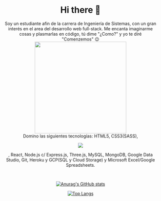 <h1 align="center">
Hi there 👋
</h1>

<div align="center">
Soy un estudiante afin de la carrera de Ingeniería de Sistemas, con un gran interés en el area del desarrollo web full-stack. Me encanta imaginarme cosas y plasmarlas en código, tú dime "¿Como?" y yo te diré "Comenzemos" 😉
</div>
 
<div align="center">
<img align="center" width="300px" src="https://c.tenor.com/r3k2FYIxJLQAAAAC/anime-thumbs-up.gif" />
</div>

<div align="center">
Domino las siguientes tecnologías: HTML5, CSS3(SASS),
 
![](https://img.shields.io/static/v1?label=&message=JavaScript&color=orange)
 
, React, Node.js c/ Express.js, Three.js, MySQL, MongoDB, Google Data Studio, Git, Heroku y GCP(SQL y Cloud Storage) y Microsoft Excel/Google Spreadsheets.
</div>

 
<br/>
 
<div align="center">

[![Anurag's GitHub stats](https://github-readme-stats.vercel.app/api?username=AndyRCR&show_icons=true&theme=tokyonight)](https://github.com/AndyRCR/github-readme-stats)

[![Top Langs](https://github-readme-stats.vercel.app/api/top-langs/?username=AndyRCR&show_icons=true&theme=tokyonight&layout=compact)](https://github.com/AndyRCR/github-readme-stats)

</div>

<!--
**AndyRCR/AndyRCR** is a ✨ _special_ ✨ repository because its `README.md` (this file) appears on your GitHub profile.

Here are some ideas to get you started:

- 🔭 I’m currently working on ...
- 🌱 I’m currently learning ...
- 👯 I’m looking to collaborate on ...
- 🤔 I’m looking for help with ...
- 💬 Ask me about ...
- 📫 How to reach me: ...
- 😄 Pronouns: ...
- ⚡ Fun fact: ...
-->

